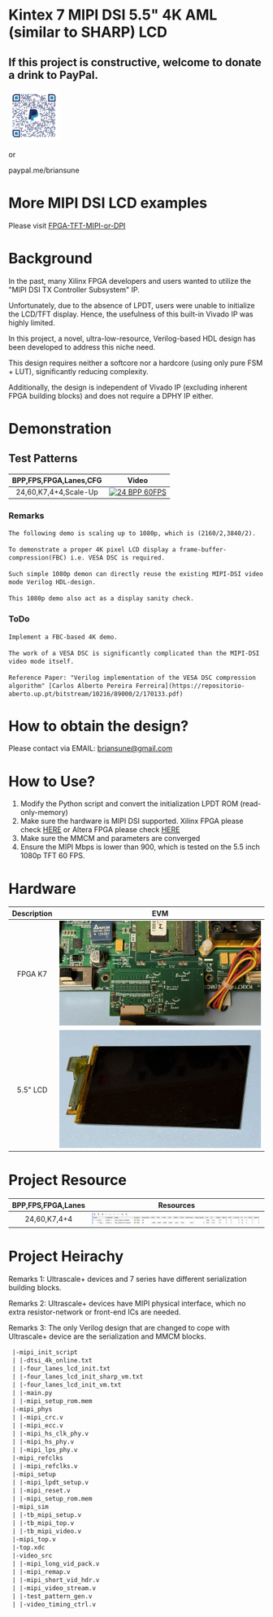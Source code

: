 # Kintex 7 MIPI DSI 5.5" 4K AML (similar to SHARP) LCD

## If this project is constructive, welcome to donate a drink to PayPal.

<img src="./images/qrcode.png" style="height:20%; width:20%">

or

paypal.me/briansune

# More MIPI DSI LCD examples

Please visit [FPGA-TFT-MIPI-or-DPI](https://briansune.github.io/FPGA-TFT-MIPI-or-DPI/)

# Background

In the past, many Xilinx FPGA developers and users wanted to utilize the "MIPI DSI TX Controller Subsystem" IP.

Unfortunately, due to the absence of LPDT, users were unable to initialize the LCD/TFT display. Hence, the usefulness of this built-in Vivado IP was highly limited.

In this project, a novel, ultra-low-resource, Verilog-based HDL design has been developed to address this niche need.

This design requires neither a softcore nor a hardcore (using only pure FSM + LUT), significantly reducing complexity.

Additionally, the design is independent of Vivado IP (excluding inherent FPGA building blocks) and does not require a DPHY IP either.

# Demonstration

## Test Patterns

|BPP,FPS,FPGA,Lanes,CFG|Video|
|:-:|:-:|
|24,60,K7,4+4,Scale-Up|[![24 BPP 60FPS](https://img.youtube.com/vi/PQL8EPnkkGI/mqdefault.jpg)](https://youtube.com/video/PQL8EPnkkGI)|

### Remarks

```
The following demo is scaling up to 1080p, which is (2160/2,3840/2).

To demonstrate a proper 4K pixel LCD display a frame-buffer-compression(FBC) i.e. VESA DSC is required.

Such simple 1080p demon can directly reuse the existing MIPI-DSI video mode Verilog HDL-design.

This 1080p demo also act as a display sanity check.
```

### ToDo

```
Implement a FBC-based 4K demo.

The work of a VESA DSC is significantly complicated than the MIPI-DSI video mode itself.

Reference Paper: "Verilog implementation of the VESA DSC compression algorithm" [Carlos Alberto Pereira Ferreira](https://repositorio-aberto.up.pt/bitstream/10216/89000/2/170133.pdf)
```

# How to obtain the design?

Please contact via EMAIL: briansune@gmail.com

# How to Use?

1) Modify the Python script and convert the initialization LPDT ROM (read-only-memory)
2) Make sure the hardware is MIPI DSI supported. Xilinx FPGA please check [HERE](https://docs.amd.com/v/u/en-US/xapp894-d-phy-solutions) or Altera FPGA please check [HERE](https://cdrdv2-public.intel.com/666639/an754-683092-666639.pdf)
3) Make sure the MMCM and parameters are converged
4) Ensure the MIPI Mbps is lower than 900, which is tested on the 5.5 inch 1080p TFT 60 FPS.

# Hardware

|Description|EVM|
|:-:|:-:|
|FPGA K7|<img src="./images/fpga_k7.JPG">|
|5.5" LCD|<img src="./images/lcd_5p5inch_8lanes.JPG">|

# Project Resource

|BPP,FPS,FPGA,Lanes|Resources|
|:-:|:-:|
|24,60,K7,4+4|<img src="./images/K7_24bpp_60fps_5p5inch_8lanes.png">|

# Project Heirachy

Remarks 1: Ultrascale+ devices and 7 series have different serialization building blocks.

Remarks 2: Ultrascale+ devices have MIPI physical interface, which no extra resistor-network or front-end ICs are needed.

Remarks 3: The only Verilog design that are changed to cope with Ultrascale+ device are the serialization and MMCM blocks.

```
 |-mipi_init_script
 | |-dtsi_4k_online.txt
 | |-four_lanes_lcd_init.txt
 | |-four_lanes_lcd_init_sharp_vm.txt
 | |-four_lanes_lcd_init_vm.txt
 | |-main.py
 | |-mipi_setup_rom.mem
 |-mipi_phys
 | |-mipi_crc.v
 | |-mipi_ecc.v
 | |-mipi_hs_clk_phy.v
 | |-mipi_hs_phy.v
 | |-mipi_lps_phy.v
 |-mipi_refclks
 | |-mipi_refclks.v
 |-mipi_setup
 | |-mipi_lpdt_setup.v
 | |-mipi_reset.v
 | |-mipi_setup_rom.mem
 |-mipi_sim
 | |-tb_mipi_setup.v
 | |-tb_mipi_top.v
 | |-tb_mipi_video.v
 |-mipi_top.v
 |-top.xdc
 |-video_src
 | |-mipi_long_vid_pack.v
 | |-mipi_remap.v
 | |-mipi_short_vid_hdr.v
 | |-mipi_video_stream.v
 | |-test_pattern_gen.v
 | |-video_timing_ctrl.v
```
